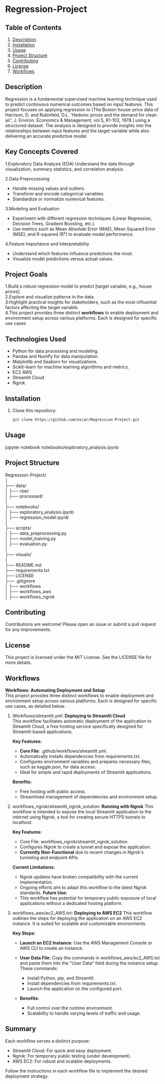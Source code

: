 # Regression-Project

## Table of Contents
1. [Description](#description)
2. [Installation](#installation)
3. [Usage](#usage)
4. [Project Structure](#project-structure)
5. [Contributing](#contributing)
6. [License](#license)
7. [Workflows](#workflows)

## Description
Regression is a fundamental supervised machine learning technique used to predict continuous numerical outcomes based on input features. This project focuses on applying regression to [The Boston house-price data of Harrison, D. and Rubinfeld, D.L. 'Hedonic prices and the demand for clean air', J. Environ. Economics & Management, vol.5, 81-102, 1978.] using a structured dataset. The analysis is designed to provide insights into the relationships between input features and the target variable while also delivering an accurate predictive model.

## Key Concepts Covered
1.Exploratory Data Analysis (EDA)
  Understand the data through visualization, summary statistics, and correlation analysis.

2.Data Preprocessing

- Handle missing values and outliers.
- Transform and encode categorical variables.
- Standardize or normalize numerical features.

3.Modeling and Evaluation

- Experiment with different regression techniques (Linear Regression, Decision Trees, Gradient Boosting, etc.).
- Use metrics such as Mean Absolute Error (MAE), Mean Squared Error (MSE), and R-squared (R²) to evaluate model performance.

4.Feature Importance and Interpretability

- Understand which features influence predictions the most.
- Visualize model predictions versus actual values.
  
## Project Goals
1.Build a robust regression model to predict [target variable, e.g., house prices].                                      
2.Explore and visualize patterns in the data.                                                 
3.Highlight practical insights for stakeholders, such as the most influential factors affecting the target variable.                                          
4.This project provides three distinct **workflows** to enable deployment and environment setup across various platforms. Each is designed for specific use cases

## Technologies Used
- Python for data processing and modeling.
- Pandas and NumPy for data manipulation.
- Matplotlib and Seaborn for visualizations.
- Scikit-learn for machine learning algorithms and metrics.
- EC2 AWS
- Streamlit Cloud
- Ngrok


## Installation
1. Clone this repository:
   ```bash
   git clone https://github.com/oscar/Regression-Project.git

## Usage
jupyter notebook notebooks/exploratory_analysis.ipynb

## Project Structure
Regression-Project/                                                    
│                                                    
├── data/                                                                    
│   ├── raw/                                                                      
│   ├── processed/                                                                
│                                                    
├── notebooks/                                                                    
│   ├── exploratory_analysis.ipynb                                                     
│   ├── regression_model.ipynb                                                          
│                                                    
├── scripts/                                                                      
│   ├── data_preprocessing.py                                                    
│   ├── model_training.py                                                    
│   ├── evaluation.py                                                    
│                                                    
├── visuals/                                                                      
│                                                    
├── README.md                                                                     
├── requirements.txt                                                              
├── LICENSE                                                                       
├── .gitignore                      
│   ├── workflows                                                                                     
│   ├── workflows_aws                                                                                 
│   ├── workflows_ngrok                                       


## Contributing
Contributions are welcome! Please open an issue or submit a pull request for any improvements.

## License
This project is licensed under the MIT License. See the LICENSE file for more details.

## Workflows 

**Workflows: Automating Deployment and Setup**                                            
This project provides three distinct workflows to enable deployment and environment setup across various platforms. Each is designed for specific use cases, as detailed below.

1. Workflows/streamlit.yml: **Deploying to Streamlit Cloud**                          
This workflow facilitates automatic deployment of the application to Streamlit Cloud, a free hosting service specifically designed for Streamlit-based applications.

   **Key Features:**
    - **Core File**: .github/workflows/streamlit.yml.            
    - Automatically installs dependencies from requirements.txt.                  
    - Configures environment variables and prepares necessary files, such as kaggle.json, for data access.                   
     - Ideal for simple and rapid deployments of Streamlit applications.
  
     **Benefits:**
     - Free hosting with public access.
     - Streamlined management of dependencies and environment setup.

2. workflows_ngrok/streamlit_ngrok_solution: **Running with Ngrok**
This workflow is intended to expose the local Streamlit application to the internet using Ngrok, a tool for creating secure HTTPS tunnels to localhost.

   **Key Features:**
    - Core File: workflows_ngrok/streamlit_ngrok_solution.
    - Configures Ngrok to create a tunnel and expose the application.
    - **Currently Non-Functional** due to recent changes in Ngrok's tunneling and endpoint APIs.
  
   **Current Limitations:**
    - Ngrok updates have broken compatibility with the current implementation.
    - Ongoing efforts aim to adapt this workflow to the latest Ngrok standards.
   **Future Use:**
    - This workflow has potential for temporary public exposure of local applications without a dedicated hosting platform.

3. workflows_aws/ec2_AWS.txt: **Deploying to AWS EC2**
This workflow outlines the steps for deploying the application on an AWS EC2 instance. It is suited for scalable and customizable environments.

   **Key Steps:**
    - **Launch an EC2 Instance:** Use the AWS Management Console or AWS CLI to create an instance.
    - **User Data File:** Copy the commands in workflows_aws/ec2_AWS.txt and paste them into the "User Data" field during the instance setup. These commands:
        - Install Python, pip, and Streamlit.                  
        - Install dependencies from requirements.txt.                  
        - Launch the application on the configured port.                    

    - **Benefits:**
       - Full control over the runtime environment.
       - Scalability to handle varying levels of traffic and usage.                                    

## Summary
Each workflow serves a distinct purpose:

- Streamlit Cloud: For quick and easy deployment.
- Ngrok: For temporary public testing (under development).
- AWS EC2: For robust and scalable deployments.

Follow the instructions in each workflow file to implement the desired deployment strategy.
